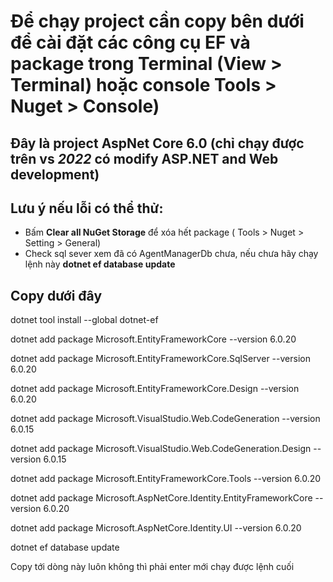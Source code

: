 # Để chạy project cần copy bên dưới để cài đặt các công cụ EF và package trong Terminal (View > Terminal) hoặc console Tools > Nuget > Console)
## Đây là project AspNet Core 6.0 (chỉ chạy được trên vs *2022* có modify ASP.NET and Web development) 
## Lưu ý nếu lỗi có thể thử:
- Bấm **Clear all NuGet Storage** để xóa hết package ( Tools > Nuget > Setting > General)
- Check sql sever xem đã có AgentManagerDb chưa, nếu chưa hãy chạy lệnh này **dotnet ef database update**

## Copy dưới đây
dotnet tool install --global dotnet-ef

dotnet add package Microsoft.EntityFrameworkCore --version 6.0.20

dotnet add package Microsoft.EntityFrameworkCore.SqlServer --version 6.0.20

dotnet add package Microsoft.EntityFrameworkCore.Design --version 6.0.20

dotnet add package Microsoft.VisualStudio.Web.CodeGeneration --version 6.0.15

dotnet add package Microsoft.VisualStudio.Web.CodeGeneration.Design --version 6.0.15

dotnet add package Microsoft.EntityFrameworkCore.Tools --version 6.0.20

dotnet add package Microsoft.AspNetCore.Identity.EntityFrameworkCore --version 6.0.20

dotnet add package Microsoft.AspNetCore.Identity.UI --version 6.0.20

dotnet ef database update

Copy tới dòng này luôn không thì phải enter mới chạy được lệnh cuối
